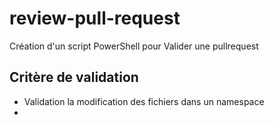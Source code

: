 # review-pull-request

Création d'un script PowerShell pour Valider une pullrequest

## Critère de validation 

-  Validation la modification des fichiers dans un namespace
-  

